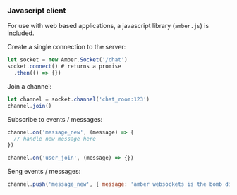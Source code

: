 ### Javascript client

For use with web based applications, a javascript library (`amber.js`) is included.

Create a single connection to the server:

```javascript
let socket = new Amber.Socket('/chat')
socket.connect() # returns a promise
  .then(() => {})
```

Join a channel:

```javascript
let channel = socket.channel('chat_room:123')
channel.join()
```

Subscribe to events / messages:

```javascript
channel.on('message_new', (message) => {
  // handle new message here
})

channel.on('user_join', (message) => {})
```

Seng events / messages:

```javascript
channel.push('message_new', { message: 'amber websockets is the bomb diggity!' })
```
